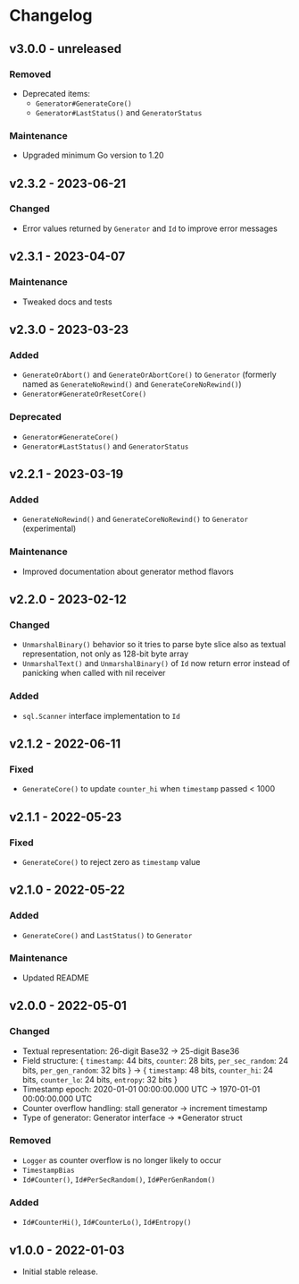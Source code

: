 # Changelog

## v3.0.0 - unreleased

### Removed

- Deprecated items:
  - `Generator#GenerateCore()`
  - `Generator#LastStatus()` and `GeneratorStatus`

### Maintenance

- Upgraded minimum Go version to 1.20

## v2.3.2 - 2023-06-21

### Changed

- Error values returned by `Generator` and `Id` to improve error messages

## v2.3.1 - 2023-04-07

### Maintenance

- Tweaked docs and tests

## v2.3.0 - 2023-03-23

### Added

- `GenerateOrAbort()` and `GenerateOrAbortCore()` to `Generator` (formerly named
  as `GenerateNoRewind()` and `GenerateCoreNoRewind()`)
- `Generator#GenerateOrResetCore()`

### Deprecated

- `Generator#GenerateCore()`
- `Generator#LastStatus()` and `GeneratorStatus`

## v2.2.1 - 2023-03-19

### Added

- `GenerateNoRewind()` and `GenerateCoreNoRewind()` to `Generator` (experimental)

### Maintenance

- Improved documentation about generator method flavors

## v2.2.0 - 2023-02-12

### Changed

- `UnmarshalBinary()` behavior so it tries to parse byte slice also as textual
  representation, not only as 128-bit byte array
- `UnmarshalText()` and `UnmarshalBinary()` of `Id` now return error instead of
  panicking when called with nil receiver

### Added

- `sql.Scanner` interface implementation to `Id`

## v2.1.2 - 2022-06-11

### Fixed

- `GenerateCore()` to update `counter_hi` when `timestamp` passed < 1000

## v2.1.1 - 2022-05-23

### Fixed

- `GenerateCore()` to reject zero as `timestamp` value

## v2.1.0 - 2022-05-22

### Added

- `GenerateCore()` and `LastStatus()` to `Generator`

### Maintenance

- Updated README

## v2.0.0 - 2022-05-01

### Changed

- Textual representation: 26-digit Base32 -> 25-digit Base36
- Field structure: { `timestamp`: 44 bits, `counter`: 28 bits, `per_sec_random`:
  24 bits, `per_gen_random`: 32 bits } -> { `timestamp`: 48 bits, `counter_hi`:
  24 bits, `counter_lo`: 24 bits, `entropy`: 32 bits }
- Timestamp epoch: 2020-01-01 00:00:00.000 UTC -> 1970-01-01 00:00:00.000 UTC
- Counter overflow handling: stall generator -> increment timestamp
- Type of generator: Generator interface -> \*Generator struct

### Removed

- `Logger` as counter overflow is no longer likely to occur
- `TimestampBias`
- `Id#Counter()`, `Id#PerSecRandom()`, `Id#PerGenRandom()`

### Added

- `Id#CounterHi()`, `Id#CounterLo()`, `Id#Entropy()`

## v1.0.0 - 2022-01-03

- Initial stable release.
